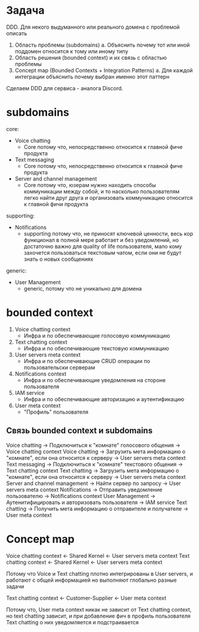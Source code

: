 # Задача
DDD. Для некого выдуманного или реального домена с проблемой описать
1. Область проблемы (subdomains)
    а. Объяснить почему тот или иной поддомен относится к тому или иному типу
1. Область решения (bounded context) и их связь с областью проблемы
1. Concept map (Bounded Contexts + Integration Patterns)
    а. Для каждой интеграции объяснить почему выбран именно этот паттерн

Сделаем DDD для сервиса - аналога Discord.

# subdomains

core:
- Voice chatting
    - Core потому что, непосредственно относится к главной фиче продукта
- Text messaging
    - Core потому что, непосредственно относится к главной фиче продукта
- Server and channel management
    - Core потому что, юзерам нужно находить способы коммуникации между собой, и то насколько
    пользователям легко найти друг друга и организовать коммуникацию относится к главной фичи продукта

supporting:
- Notifications
    - supporting потому что, не приносят ключевой ценности, весь кор функционал в полной мере работает и без уведомлений,
    но достаточно важно для quality of life пользователя, мало кому захочется пользоваться текстовым чатом, если они не будут
    знать о новых сообщениях

generic:
- User Management
    - generic, потому что не уникально для домена

# bounded context

1. Voice chatting context
    - Инфра и по обеспечивающие голосовую коммуникацию
1. Text chatting context
    - Инфра и по обеспечивающие текстовую коммуникацию
1. User servers meta context
    - Инфра и по обеспечивающие CRUD операции по пользовательски серверам
1. Notifications context
    - Инфра и по обеспечивающие уведомления на стороне пользователя
1. IAM service
    - Инфра и по обеспечивающие авторизацию и аутентификацию
1. User meta context
    - "Профиль" пользователя

## Связь bounded context и subdomains

Voice chatting -> Подключиться к "комнате" голосового общения ->  Voice chatting context
Voice chatting -> Загрузить мета информацию о "комнате", если она относится к серверу -> User servers meta context
Text messaging -> Подключиться к "комнате" текстового общения ->  Text chatting context
Text chatting -> Загрузить мета информацию о "комнате", если она относится к серверу -> User servers meta context
Server and channel management -> Найти сервер по запросу -> User servers meta context
Notifications -> Отправить уведомление пользователю -> Notifications context
User Management -> Аутенитифицировать и авторизовать пользователя -> IAM service
Text chatting -> Получить мета информацию о отправителе и получателе ->  User meta context

# Concept map

Voice chatting context <- Shared Kernel <- User servers meta context
Text chatting context <- Shared Kernel <- User servers meta context

Потому что Voice и Text chatting плотно интегрированы в User servers, и работают с общей информацией
но выполняют глобально разные задачи

Text chatting context <- Customer-Supplier <- User meta context 

Потому что, User meta context никак не зависит от Text chatting context, но text chatting зависит, и при добавление
фич в профиль пользователя Text chatting о них уведомляется и подстраивается
